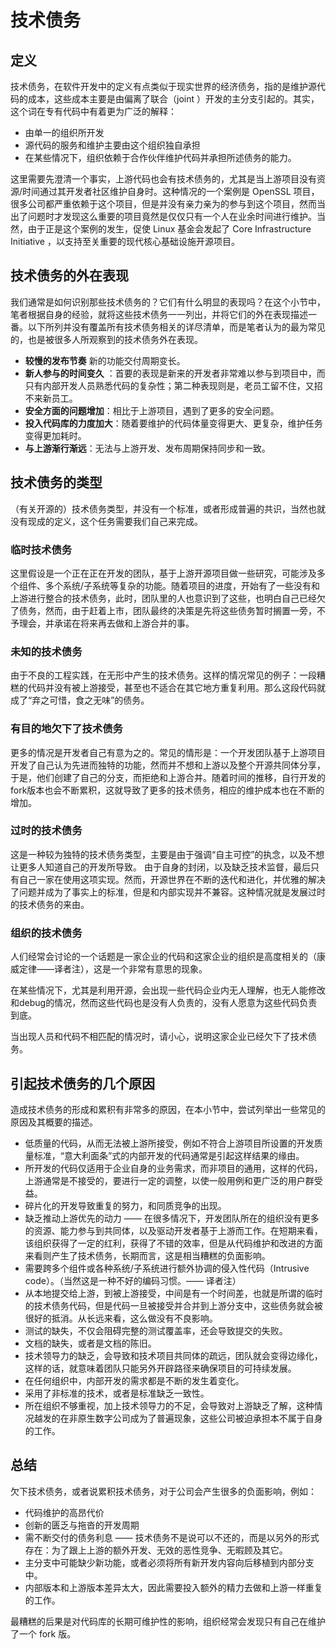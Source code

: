 # 技术债务

## 定义

技术债务，在软件开发中的定义有点类似于现实世界的经济债务，指的是维护源代码的成本，这些成本主要是由偏离了联合（joint ）开发的主分支引起的。其实，这个词在专有代码中有着更为广泛的解释：

* 由单一的组织所开发
* 源代码的服务和维护主要由这个组织独自承担
* 在某些情况下，组织依赖于合作伙伴维护代码并承担所述债务的能力。

这里需要先澄清一个事实，上游代码也会有技术债务的，尤其是当上游项目没有资源/时间通过其开发者社区维护自身时。这种情况的一个案例是 OpenSSL 项目，很多公司都严重依赖于这个项目，但是并没有亲力亲为的参与到这个项目，然而当出了问题时才发现这么重要的项目竟然是仅仅只有一个人在业余时间进行维护。当然，由于正是这个案例的发生，促使 Linux 基金会发起了 Core Infrastructure Initiative ，以支持至关重要的现代核心基础设施开源项目。

## 技术债务的外在表现

我们通常是如何识别那些技术债务的？它们有什么明显的表现吗？在这个小节中，笔者根据自身的经验，就将这些技术债务一一列出，并将它们的外在表现描述一番。以下所列并没有覆盖所有技术债务相关的详尽清单，而是笔者认为的最为常见的，也是被很多人所观察到的技术债务外在表现。

* **较慢的发布节奏** 新的功能交付周期变长。
* **新人参与的时间变久** ：首要的表现是新来的开发者非常难以参与到项目中，而只有内部开发人员熟悉代码的复杂性；第二种表现则是，老员工留不住，又招不来新员工。
* **安全方面的问题增加**：相比于上游项目，遇到了更多的安全问题。
* **投入代码库的力度加大**：随着要维护的代码体量变得更大、更复杂，维护任务变得更加耗时。
* **与上游渐行渐远**：无法与上游开发、发布周期保持同步和一致。

## 技术债务的类型

（有关开源的）技术债务类型，并没有一个标准，或者形成普遍的共识，当然也就没有现成的定义，这个任务需要我们自己来完成。

### 临时技术债务

这里假设是一个正在正在开发的团队，基于上游开源项目做一些研究，可能涉及多个组件、多个系统/子系统等复杂的功能。随着项目的进度，开始有了一些没有和上游进行整合的技术债务，此时，团队里的人也意识到了这些，也明白自己已经欠了债务，然而，由于赶着上市，团队最终的决策是先将这些债务暂时搁置一旁，不予理会，并承诺在将来再去做和上游合并的事。

### 未知的技术债务

由于不良的工程实践，在无形中产生的技术债务。这样的情况常见的例子：一段糟糕的代码并没有被上游接受，甚至也不适合在其它地方重复利用。那么这段代码就成了“弃之可惜，食之无味”的债务。

### 有目的地欠下了技术债务

更多的情况是开发者自己有意为之的。常见的情形是：一个开发团队基于上游项目开发了自己认为先进而独特的功能，然而并不想和上游以及整个开源共同体分享，于是，他们创建了自己的分支，而拒绝和上游合并。随着时间的推移，自行开发的fork版本也会不断累积，这就导致了更多的技术债务，相应的维护成本也在不断的增加。

### 过时的技术债务

这是一种较为独特的技术债务类型，主要是由于强调“自主可控”的执念，以及不想让更多人知道自己的开发所导致。 由于自身的封闭，以及缺乏技术监督，最后只有自己一家在使用这项实现。然而，开源世界在不断的迭代和进化，并优雅的解决了问题并成为了事实上的标准，但是和内部实现并不兼容。这种情况就是发展过时的技术债务的来由。

### 组织的技术债务

人们经常会讨论的一个话题是一家企业的代码和这家企业的组织是高度相关的（康威定律——译者注），这是一个非常有意思的现象。

在某些情况下，尤其是利用开源，会出现一些代码企业内无人理解，也无人能修改和debug的情况，然而这些代码也是没有人负责的，没有人愿意为这些代码负责到底。

当出现人员和代码不相匹配的情况时，请小心，说明这家企业已经欠下了技术债务。

## 引起技术债务的几个原因

造成技术债务的形成和累积有非常多的原因，在本小节中，尝试列举出一些常见的原因及其概要的描述。

* 低质量的代码，从而无法被上游所接受，例如不符合上游项目所设置的开发质量标准，“意大利面条”式的内部开发的代码通常是引起这样结果的缘由。
* 所开发的代码仅适用于企业自身的业务需求，而非项目的通用，这样的代码，上游通常是不接受的，要进行一定的调整，以使一般用例和更广泛的用户群受益。
* 碎片化的开发导致重复的努力，和同质竞争的出现。
* 缺乏推动上游优先的动力 —— 在很多情况下，开发团队所在的组织没有更多的资源、能力参与到共同体，以及驱动开发者基于上游而工作。在短期来看，该组织获得了一定的红利，获得了不错的效率，但是从代码维护和改进的方面来看则产生了技术债务，长期而言，这是相当糟糕的负面影响。
* 需要跨多个组件或各种系统/子系统进行额外协调的侵入性代码（Intrusive code）。（当然这是一种不好的编码习惯。—— 译者注）
* 从本地提交给上游，到被上游接受，中间是有一个时间差，也就是所谓的临时的技术债务代码，但是代码一旦被接受并合并到上游分支中，这些债务就会被很好的抵消。从长远来看，这么做没有不良影响。
* 测试的缺失，不仅会阻碍完整的测试覆盖率，还会导致提交的失败。
* 文档的缺失，或者是文档的陈旧。
* 技术领导力的缺乏，会导致和技术项目共同体的疏远，团队就会变得边缘化，这样的话，就意味着团队只能另外开辟路径来确保项目的可持续发展。
* 在任何组织中，内部开发的需求都是不断的发生着变化。
* 采用了非标准的技术，或者是标准缺乏一致性。
* 所在组织不够重视，加上技术领导力的不足，会导致对上游缺乏了解，这种情况越发的在非原生数字公司成为了普遍现象，这些公司被迫承担本不属于自身的工作。

## 总结

欠下技术债务，或者说累积技术债务，对于公司会产生很多的负面影响，例如：

* 代码维护的高昂代价
* 创新的匮乏与拖沓的开发周期
* 需不断交付的债务利息 —— 技术债务不是说可以不还的，而是以另外的形式存在：为了跟上上游的额外开发、无效的恶性竞争、无暇顾及其它。
* 主分支中可能缺少新功能，或者必须将所有新开发内容向后移植到内部分支中。
* 内部版本和上游版本差异太大，因此需要投入额外的精力去做和上游一样重复的工作。

最糟糕的后果是对代码库的长期可维护性的影响，组织经常会发现只有自己在维护了一个 fork 版。
